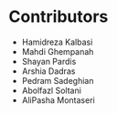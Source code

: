 Contributors
==============

* Hamidreza Kalbasi
* Mahdi Ghempanah
* Shayan Pardis
* Arshia Dadras
* Pedram Sadeghian
* Abolfazl Soltani
* AliPasha Montaseri